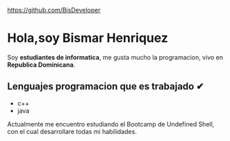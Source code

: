 https://github.com/BisDeveloper

# Hola,soy Bismar Henriquez 
Soy **estudiantes de informatica**, me gusta mucho la programacion, vivo en **Republica Dominicana**.
## Lenguajes programacion que es trabajado ✔
- c++
- java

Actualmente me encuentro estudiando el Bootcamp de Undefined Shell, con el cual desarrollare todas mi habilidades.
